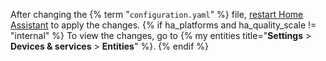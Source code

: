 After changing the {% term "`configuration.yaml`" %} file, [restart Home Assistant](/docs/configuration/#reloading-the-configuration-to-apply-changes) to apply the changes. {% if ha_platforms and ha_quality_scale != "internal" %} To view the changes, go to {% my entities title="**Settings** > **Devices & services** > **Entities**" %}. {% endif %}

